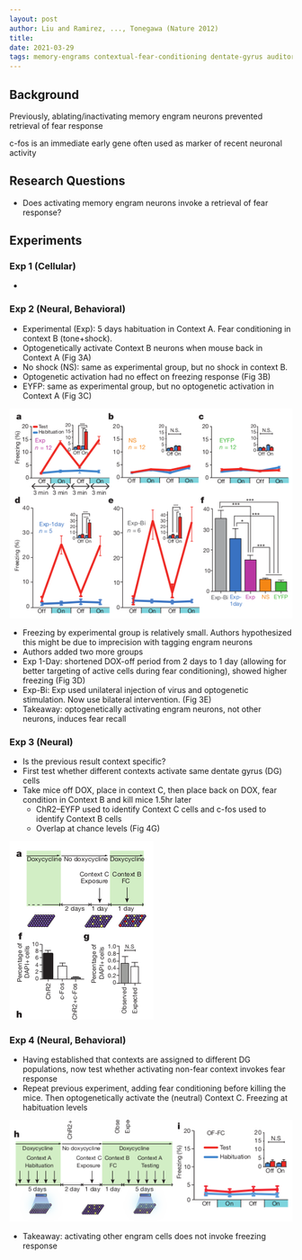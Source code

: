 ```yaml
---
layout: post
author: Liu and Ramirez, ..., Tonegawa (Nature 2012)
title: 
date: 2021-03-29
tags: memory-engrams contextual-fear-conditioning dentate-gyrus auditory-fear-conditioning
---
```


## Background

Previously, ablating/inactivating memory engram neurons prevented
retrieval of fear response

c-fos is an immediate early gene often used as marker of recent neuronal
  activity

## Research Questions

- Does activating memory engram neurons invoke a retrieval of fear response?

## Experiments

### Exp 1 (Cellular)

- 

### Exp 2 (Neural, Behavioral)

- Experimental (Exp): 5 days habituation in Context A. Fear conditioning in context B (tone+shock).
- Optogenetically activate Context B neurons when mouse back in Context A (Fig 3A)
- No shock (NS): same as experimental group, but no shock in context B.
- Optogenetic activation had no effect on freezing response (Fig 3B)
- EYFP: same as experimental group, but no optogenetic activation in Context A (Fig 3C)

![3ABCDEF](liu_nature_2012_optogenetic_stimulation/3abcdef.png)

- Freezing by experimental group is relatively small. Authors hypothesized this might
be due to imprecision with tagging engram neurons
- Authors added two more groups
- Exp 1-Day: shortened DOX-off period from 2 days to 1 day (allowing for better
  targeting of active cells during fear conditioning), showed higher freezing (Fig 3D)
- Exp-Bi: Exp used unilateral injection of virus and optogenetic stimulation. Now use bilateral
 intervention. (Fig 3E)
- Takeaway: optogenetically activating engram neurons, not other neurons, induces fear recall


### Exp 3 (Neural)
- Is the previous result context specific?
- First test whether different contexts activate same dentate gyrus (DG) cells
- Take mice off DOX, place in context C, then place back on DOX, fear condition in Context B
and kill mice 1.5hr later
  - ChR2–EYFP used to identify Context C cells and c-fos used to identify Context B cells
  - Overlap at chance levels (Fig 4G)

![](liu_nature_2012_optogenetic_stimulation/4AFG.png)


### Exp 4 (Neural, Behavioral)
- Having established that contexts are assigned to different DG populations, now test whether
activating non-fear context invokes fear response
- Repeat previous experiment, adding fear conditioning before killing the mice. Then 
  optogenetically activate the (neutral) Context C. Freezing at habituation levels

![](liu_nature_2012_optogenetic_stimulation/4HI.png)

- Takeaway: activating other engram cells does not invoke freezing response